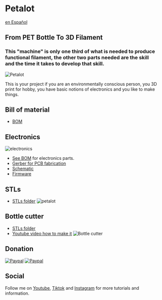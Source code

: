 # Petalot

[en Español](https://github.com/function3d/petalot/raw/master/LEEME.md)

## From PET Bottle To 3D Filament

### **This "machine"** is only one third of what is needed to produce functional filament, the other two parts needed are **the skill** and **the time** it takes to develop that skill. 

![Petalot](https://github.com/function3d/petalot/raw/master/Media/IMG_20220818_113135.jpg)

This is your project if you are an environmentally conscious person, you 3D print for hobby, you have basic notions of electronics and you like to make things.

## Bill of material
 - [BOM](https://docs.google.com/spreadsheets/d/1Pbo5h8JskjI6m1uH4NZ2JOgRXYX2zOXm9W2migb8n0c/edit?usp=sharing)

## Electronics

![electronics](https://github.com/function3d/petalot/raw/master/Schematic/electronics.jpg)
 - [See BOM](https://docs.google.com/spreadsheets/d/1Pbo5h8JskjI6m1uH4NZ2JOgRXYX2zOXm9W2migb8n0c/edit?usp=sharing) for electronics parts.
 - [Gerber for PCB fabrication](https://github.com/function3d/petalot/raw/master/Schematic/Gerber_v1.1_2022-08-18.zip)
 - [Schematic](https://github.com/function3d/petalot/tree/master/Schematic)
 - [Firmware](https://github.com/function3d/petalot/tree/master/Firmware)

## STLs
 - [STLs folder](https://github.com/function3d/petalot/tree/master/STLs)
![petalot](https://github.com/function3d/petalot/raw/master/STLs/petalot.jpg)
	 
## Bottle cutter
 - [STLs folder](https://github.com/function3d/petalot/tree/master/STLs/Cutter)
 - [Youtube video how to make it](https://www.youtube.com/watch?v=eTBnhKWMYQk)
![Bottle cutter](https://github.com/function3d/petalot/raw/master/STLs/Cutter/bottlecutter.jpg)

## Donation
  [![Paypal](https://www.paypalobjects.com/en_US/i/btn/btn_donate_LG.gif)](https://www.paypal.com/donate/?hosted_button_id=CESEXLEFEU65Q)
  [![Paypal](https://i.imgur.com/SEshqeh.png)](https://www.paypal.com/donate/?hosted_button_id=CESEXLEFEU65Q)

## Social
  Follow me on [Youtube](https://www.youtube.com/channel/UC4UBuZ5YRTo5XYFUxdkmqkg), [Tiktok](https://www.tiktok.com/@function.3d) and [Instagram](https://www.instagram.com/function.3d/) for more tutorials and information.


